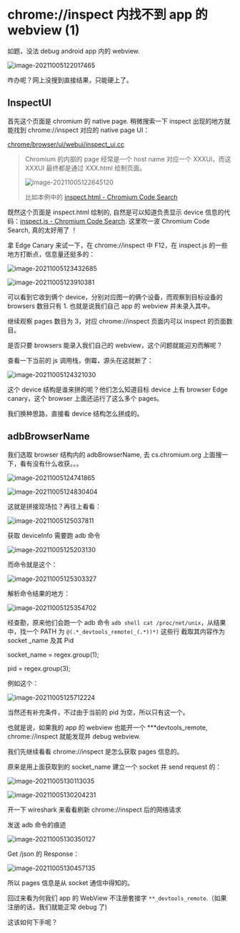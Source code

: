 # chrome://inspect 内找不到 app 的 webview (1)



如题，没法 debug android app 内的 webview.

![image-20211005122017465](res/inspect_webview_not_found.png)

咋办呢？网上没搜到直接结果，只能硬上了。

## InspectUI

首先这个页面是 chromium 的 native page. 稍微搜索一下 inspect 出现的地方就能找到 chrome://inspect 对应的 native page UI：

[chrome/browser/ui/webui/inspect_ui.cc](https://source.chromium.org/chromium/chromium/src/+/main:chrome/browser/ui/webui/inspect_ui.cc)

> Chromium 的内部的 page 经常是一个 host name 对应一个 XXXUI，而这 XXXUI 最终都是通过 XXX.html 绘制页面。
>
> ![image-20211005122645120](res/InspectHost2InspectUI.png)
>
> 比如本例中的 [inspect.html - Chromium Code Search](https://source.chromium.org/chromium/chromium/src/+/main:chrome/browser/resources/inspect/inspect.html?q=inspect.html&ss=chromium%2Fchromium%2Fsrc)

既然这个页面是 inspect.html 绘制的, 自然是可以知道负责显示 device 信息的代码：[inspect.js - Chromium Code Search](https://source.chromium.org/chromium/chromium/src/+/main:chrome/browser/resources/inspect/inspect.js). 这里吹一波 Chromium Code Search, 真的太好用了 ！

拿 Edge Canary 来试一下，在 chrome://inspect 中 F12，在 inspect.js 的一些地方打断点，信息量还挺多的：

![image-20211005123432685](res/js-populateRemoteTargets.png)

![image-20211005123910381](res/js-populateRemoteTargets-stack.png)

可以看到它收到俩个 device，分别对应图一的俩个设备，而观察到目标设备的 browsers 数目只有 1. 也就是说我们自己 app 的 webview 并未录入其中。

继续观察 pages 数目为 3，对应 chrome://inspect 页面内可以 inspect 的页面数目。

是否只要 browsers 能录入我们自己的 webview，这个问题就能迎刃而解呢？

查看一下当前的 js 调用栈，倒霉，源头在这就断了：

![image-20211005124321030](res/js-populateRemoteTargets-source.png)

这个 device 结构是谁来拼的呢？他们怎么知道目标 device 上有 browser Edge canary，这个 browser 上面还运行了这么多个 pages。

我们换种思路，直接看 device 结构怎么拼成的。



## adbBrowserName

我们选取 browser 结构内的 adbBrowserName, 去 cs.chromium.org 上面搜一下，看有没有什么收获。。。

![image-20211005124741865](res/adbBrowserName.png)

![image-20211005124830404](res/brossers-and-adbBrosserName.png)

这就是拼接现场拉？再往上看看：

![image-20211005125037811](res/QueryDeviceInfo.png)

获取 deviceInfo 需要跑 adb 命令

![image-20211005125203130](res/adb_device_provider_query.png)

而命令就是这个：

![image-20211005125303327](res/device_info_adb_command.png)

解析命令结果的地方：

![image-20211005125354702](res/android_device_info_query.png)

经查勘，原来他们会跑一个 adb 命令 `adb shell cat /proc/net/unix`，从结果中，找一个 PATH 为 `@(.*_devtools_remote(_(.*))*)` 这些行 截取其内容作为 socket _name 及其 Pid 

socket_name = regex.group(1);

pid = regex.group(3);

例如这个：

![image-20211005125712224](res/chrome_devtools_remote.png)

当然还有补充条件，不过由于当前的 pid 为空，所以只有这一个。

也就是说，如果我的 app 的 webview 也能开一个  ***devtools_remote, chrome://inspect 就能发现并 debug webview.

我们先继续看看 chrome://inspect 是怎么获取 pages 信息的。

原来是用上面获取到的 socket_name 建立一个 socket 并 send request 的：

![image-20211005130113035](res/DeviceSendJsonRequest.png)

![image-20211005130204231](res/OpenSocketAndSendRequest.png)

开一下 wireshark 来看看刷新 chrome://inspect 后的网络请求

发送 adb 命令的痕迹

![image-20211005130350127](res/wireshark-adb-commands.png)

Get /json 的 Response：

![image-20211005130457135](res/inspect_get_json.png)

所以 pages 信息是从 socket 通信中得知的。

回过来看为何我们 app 的 WebView 不注册套接字 `**_devtools_remote`.（如果注册的话，我们就能正常 debug 了)

这该如何下手呢？

